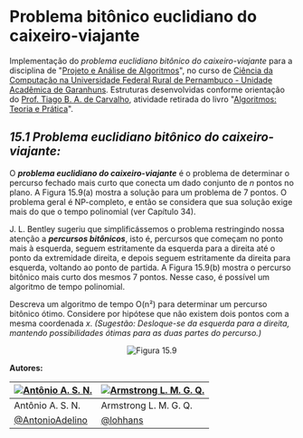 # Problema bitônico euclidiano do caixeiro-viajante

Implementação do *problema euclidiano bitônico do caixeiro-viajante* para a disciplina de "[Projeto e Análise de Algoritmos][PAA]", no curso de [Ciência da Computação na Universidade Federal Rural de Pernambuco - Unidade Acadêmica de Garanhuns][UFRPE]. Estruturas desenvolvidas conforme orientação do [Prof. Tiago B. A. de Carvalho][professor], atividade retirada do livro "[Algoritmos: Teoria e Prática][livro]".

## ***15.1 Problema euclidiano bitônico do caixeiro-viajante:***

O ***problema euclidiano do caixeiro-viajante*** é o problema de determinar o percurso fechado mais curto que conecta um dado conjunto de *n* pontos no plano. A Figura 15.9(a) mostra a solução para um problema de 7 pontos. O problema geral é NP-completo, e então se considera que sua solução exige mais do que o tempo polinomial (ver Capítulo 34).

J. L. Bentley sugeriu que simplificássemos o problema restringindo nossa atenção a ***percursos bitônicos***, isto é, percursos que começam no ponto mais à esquerda, seguem estritamente da esquerda para a direita até o ponto da extremidade direita, e depois seguem estritamente da direita para esquerda, voltando ao ponto de partida. A Figura 15.9(b) mostra o percurso bitônico mais curto dos mesmos 7 pontos. Nesse caso, é possível um algoritmo de tempo polinomial.

Descreva um algoritmo de tempo O(n²) para determinar um percurso bitônico ótimo. Considere por hipótese que não existem dois pontos com a mesma coordenada *x*. *(Sugestão: Desloque-se da esquerda para a direita, mantendo possibilidades ótimas para as duas partes do percurso.)*

<p align="center">
  <img src="https://github.com/lohhans/Caixeiro-viajante/blob/master/images/figura.png?raw=true?" alt="Figura 15.9"/>
</p>

**Autores:**

[![Antônio A. S. N.](https://avatars1.githubusercontent.com/u/33501786?s=64&v=4)](https://github.com/AntonioAdelino) |  [![Armstrong L. M. G. Q.](https://avatars0.githubusercontent.com/u/30741312?s=64&v=4)](https://github.com/lohhans)
|-------------------|-------------------|
| Antônio A. S. N. | Armstrong L. M. G. Q. |
| [@AntonioAdelino](https://github.com/AntonioAdelino) | [@lohhans](https://github.com/lohhans) |


<!-- Links -->

[PAA]: https://sites.google.com/site/tiagoufrpe/home/projeto-e-analise-de-algoritmos-2018-2
[UFRPE]: http://bcc.uag.ufrpe.br/~portal/
[professor]: https://sites.google.com/site/tiagoufrpe/
[livro]: https://g.co/kgs/gA1ukF
[Problema]: https://github.com/lohhans/MinesweeperProlog#english-below
